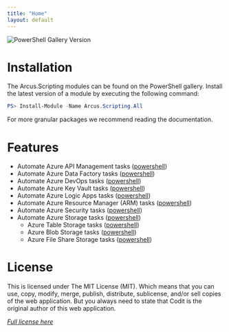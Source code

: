 ```yaml
---
title: "Home"
layout: default
---
```


![PowerShell Gallery Version](https://img.shields.io/powershellgallery/v/Arcus.Scripting.All)

# Installation

The Arcus.Scripting modules can be found on the PowerShell gallery.
Install the latest version of a module by executing the following command:

```powershell
PS> Install-Module -Name Arcus.Scripting.All
```

For more granular packages we recommend reading the documentation.

# Features

* Automate Azure API Management tasks ([powershell](features/powershell/azure-api-management))
* Automate Azure Data Factory tasks ([powershell](features/powershell/azure-data-factory))
* Automate Azure DevOps tasks ([powershell](features/powershell/azure-devops))
* Automate Azure Key Vault tasks ([powershell](features/powershell/azure-key-vault))
* Automate Azure Logic Apps tasks ([powershell](features/powershell/azure-logic-apps))
* Automate Azure Resource Manager (ARM) tasks ([powershell](features/powershell/arm))
* Automate Azure Security tasks ([powershell](features/powershell/azure-security))
* Automate Azure Storage tasks ([powershell](features/powershell/azure-storage))
    * Azure Table Storage tasks ([powershell](features/powershell/azure-storage-table))
    * Azure Blob Storage tasks ([powershell](features/powershell/azure-storage-blob))
    * Azure File Share Storage tasks ([powershell](features/powershell/azure-storage-fileshare))

# License
This is licensed under The MIT License (MIT). Which means that you can use, copy, modify, merge, publish, distribute, sublicense, and/or sell copies of the web application. But you always need to state that Codit is the original author of this web application.

*[Full license here](https://github.com/arcus-azure/arcus.scripting/blob/master/LICENSE)*
